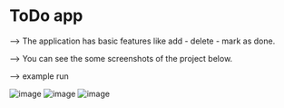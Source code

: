 # ToDo app

--> The application has basic features like add - delete - mark as done.

--> You can see the some screenshots of the project below.

--> example run

![image](https://github.com/user-attachments/assets/2e1130c5-370a-4caa-966f-edf0b944ea59) ![image](https://github.com/user-attachments/assets/beb2a83f-be18-47c7-b66a-3e7dc38a554f) ![image](https://github.com/user-attachments/assets/6ac58555-f618-4a27-8c25-f5a07175751c)



